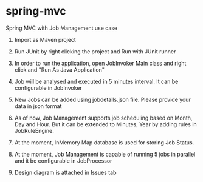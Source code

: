 # spring-mvc
Spring MVC with Job Management use case


1. Import as Maven project

2. Run JUnit by right clicking the project and Run with JUnit runner

3. In order to run the application, open JobInvoker Main class and right click and "Run As Java Application"

4. Job will be analysed and executed in 5 minutes interval. It can be configurable in JobInvoker

5. New Jobs can be added using jobdetails.json file. Please provide your data in json format

6. As of now, Job Management supports job scheduling based on Month, Day and Hour.
   But it can be extended to Minutes, Year by adding rules in JobRuleEngine.

7. At the moment, InMemory Map database is used for storing Job Status.
 
8. At the moment, Job Management is capable of running 5 jobs in parallel and it be configurable in JobProcessor

9. Design diagram is attached in Issues tab
 
 
